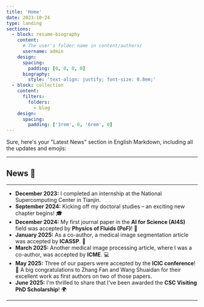 ```yaml
---
title: 'Home'
date: 2023-10-24
type: landing
sections:
  - block: resume-biography
    content:
      # The user's folder name in content/authors/
      username: admin
    design:
      spacing:
        padding: [0, 0, 0, 0]
      biography:
        style: 'text-align: justify; font-size: 0.8em;'
  - block: collection
    content:
      filters:
        folders:
          - blog
    design:
      spacing:
        padding: ['3rem', 0, '6rem', 0]
---
```

Sure, here's your "Latest News" section in English Markdown, including all the updates and emojis:

---

## News 🚀

---
* **December 2023:** I completed an internship at the National Supercomputing Center in Tianjin.
* **September 2024:** Kicking off my doctoral studies – an exciting new chapter begins! 🎓
* **December 2024:** My first journal paper in the **AI for Science (AI4S)** field was accepted by **Physics of Fluids (PoF)**! 🎉
* **January 2025:** As a co-author, a medical image segmentation article was accepted by **ICASSP**. 🔬
* **March 2025:** Another medical image processing article, where I was a co-author, was accepted by **ICME**. 💻
* **May 2025:** Three of our papers were accepted by the **ICIC conference**! 🥳 A big congratulations to Zhang Fan and Wang Shuaidan for their excellent work as first authors on two of those papers.
* **June 2025:** I'm thrilled to share that I've been awarded the **CSC Visiting PhD Scholarship**! 🌍

---
